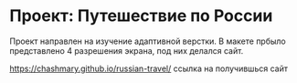 # Проект: Путешествие по России

Проект направлен на изучение адаптивной верстки. В макете прбыло представлено 4 разрешения экрана, под них делался сайт.

https://chashmary.github.io/russian-travel/ ссылка на получившься сайт 
